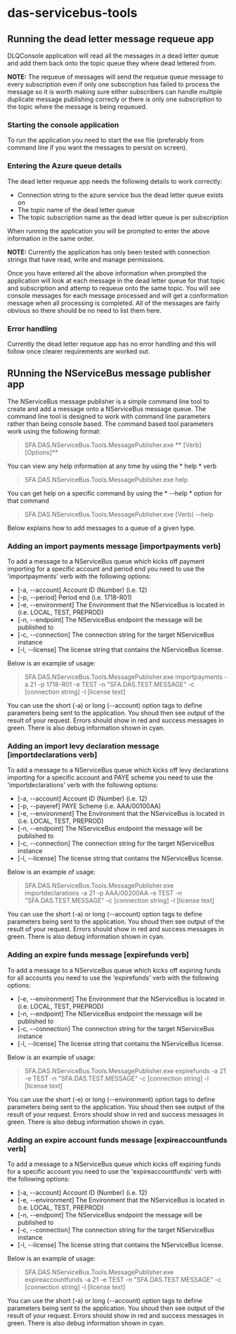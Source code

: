 # das-servicebus-tools

## Running the dead letter message requeue app

DLQConsole application will read all the messages in a dead letter queue and add them back onto the topic queue they where dead lettered from. 

__NOTE:__ The requeue of messages will send the requeue queue message to every subscription even if only one subscription has failed to process the message so it is worth making sure either subscribers can handle multiple duplicate message publishing correcly or there is only one subscription to the topic where the message is being requeued.

### Starting the console application
To run the application you need to start the exe file (preferably from command line if you want the messages to persist on screen).

### Entering the Azure queue details
The dead letter requeue app needs the following details to work correctly:

- Connection string to the azure service bus the dead letter queue exists on
- The topic name of the dead letter queue
- The topic subscription name as the dead letter queue is per subscription

When running the application you will be prompted to enter the above information in the same order.

__NOTE:__ Currently the application has only been tested with connection strings that have read, write and manage permissions.

Once you have entered all the above information when prompted the application will look at each message in the dead letter queue for that topic and subscription and attemp to requeue onto the same topic. You will see console messages for each message processed and will get a conformation message when all processing is completed. All of the messages are fairly obvious so there should be no need to list them here.

### Error handling

Currently the dead letter requeue app has no error handling and this will follow once clearer requirements are worked out. 


## RUnning the NServiceBus message publisher app

The NServiceBus message publisher is a simple command line tool to create and add a message onto a NServiceBus message queue. The command line tool is designed to work with command line parameters rather than being console based. The command based tool parameters work using the following format:

> SFA.DAS.NServiceBus.Tools.MessagePublisher.exe ** [Verb] [Options]** 

You can view any help information at any time by using the * help * verb

> SFA.DAS.NServiceBus.Tools.MessagePublisher.exe help

You can get help on a specific command by using the * --help * option for that command

> SFA.DAS.NServiceBus.Tools.MessagePublisher.exe [Verb] --help


Below explains how to add messages to a queue of a given type.

### Adding an import payments message [importpayments verb]

To add a message to a NServiceBus queue which kicks off payment importing for a specific account and period end you need to use the 'importpayments' verb with the following options:

- [-a, --account] Account ID (Number) (i.e. 12)
- [-p, --period] Period end (i.e. 1718-R01)
- [-e, --environment] The Environment that the NServiceBus is located in (i.e. LOCAL, TEST, PREPROD)
- [-n, --endpoint] The NServiceBus endpoint the message will be published to
- [-c, --connection] The connection string for the target NServiceBus instance
- [-l, --license] The license string that contains the NServiceBus license.

Below is an example of usage:

> SFA.DAS.NServiceBus.Tools.MessagePublisher.exe importpayments -a 21 -p 1718-R01 -e TEST -n "SFA.DAS.TEST.MESSAGE" -c [connection string] -l [license text]
  
You can use the short (-a) or long (--account) option tags to define parameters being sent to the application. You shoud then see output of the result of your request. Errors should show in red and success messages in green. There is also debug information shown in cyan.

### Adding an import levy declaration message [importdeclarations verb]

To add a message to a NServiceBus queue which kicks off levy declarations importing for a specific account and PAYE scheme you need to use the 'importdeclarations' verb with the following options:

- [-a, --account] Account ID (Number) (i.e. 12)
- [-p, --payeref] PAYE Scheme (i.e. AAA/00100AA)
- [-e, --environment] The Environment that the NServiceBus is located in (i.e. LOCAL, TEST, PREPROD)
- [-n, --endpoint] The NServiceBus endpoint the message will be published to
- [-c, --connection] The connection string for the target NServiceBus instance
- [-l, --license] The license string that contains the NServiceBus license.

Below is an example of usage:

> SFA.DAS.NServiceBus.Tools.MessagePublisher.exe importdeclarations -a 21 -p AAA/00200AA -e TEST -n "SFA.DAS.TEST.MESSAGE" -c [connection string] -l [license text]
  
You can use the short (-a) or long (--account) option tags to define parameters being sent to the application. You shoud then see output of the result of your request. Errors should show in red and success messages in green. There is also debug information shown in cyan.

### Adding an expire funds message [expirefunds verb]

To add a message to a NServiceBus queue which kicks off expiring funds for all accounts you need to use the 'expirefunds' verb with the following options:

- [-e, --environment] The Environment that the NServiceBus is located in (i.e. LOCAL, TEST, PREPROD)
- [-n, --endpoint] The NServiceBus endpoint the message will be published to
- [-c, --connection] The connection string for the target NServiceBus instance
- [-l, --license] The license string that contains the NServiceBus license.

Below is an example of usage:

> SFA.DAS.NServiceBus.Tools.MessagePublisher.exe expirefunds -a 21 -e TEST -n "SFA.DAS.TEST.MESSAGE" -c [connection string] -l [license text]
  
You can use the short (-e) or long (--environment) option tags to define parameters being sent to the application. You shoud then see output of the result of your request. Errors should show in red and success messages in green. There is also debug information shown in cyan.

### Adding an expire account funds message [expireaccountfunds verb]

To add a message to a NServiceBus queue which kicks off expiring funds for a specific account you need to use the 'expireaccountfunds' verb with the following options:

- [-a, --account] Account ID (Number) (i.e. 12)
- [-e, --environment] The Environment that the NServiceBus is located in (i.e. LOCAL, TEST, PREPROD)
- [-n, --endpoint] The NServiceBus endpoint the message will be published to
- [-c, --connection] The connection string for the target NServiceBus instance
- [-l, --license] The license string that contains the NServiceBus license.

Below is an example of usage:

> SFA.DAS.NServiceBus.Tools.MessagePublisher.exe expireaccountfunds -a 21 -e TEST -n "SFA.DAS.TEST.MESSAGE" -c [connection string] -l [license text]
  
You can use the short (-a) or long (--account) option tags to define parameters being sent to the application. You shoud then see output of the result of your request. Errors should show in red and success messages in green. There is also debug information shown in cyan.